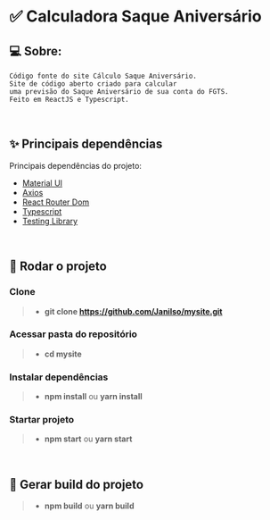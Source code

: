 # ✅ Calculadora Saque Aniversário

## 💻 Sobre:

```
Código fonte do site Cálculo Saque Aniversário.
Site de código aberto criado para calcular
uma previsão do Saque Aniversário de sua conta do FGTS.
Feito em ReactJS e Typescript.

```

<br>

## ✨ Principais dependências

Principais dependências do projeto:

-   [Material UI](https://www.npmjs.com/package/@mui/material)
-   [Axios](https://www.npmjs.com/package/axios)
-   [React Router Dom](https://www.npmjs.com/package/react-router-dom)
-   [Typescript](https://www.npmjs.com/package/typescript)
-   [Testing Library](https://www.npmjs.com/package/@testing-library/react)

<br>

## 🏁 Rodar o projeto

### Clone

> -   **git clone https://github.com/Janilso/mysite.git**

### Acessar pasta do repositório

> -   **cd mysite**

### Instalar dependências

> -   **npm install** ou **yarn install**

### Startar projeto

> -   **npm start** ou **yarn start**

<br>

## 🔧 Gerar build do projeto

> -   **npm build** ou **yarn build**

